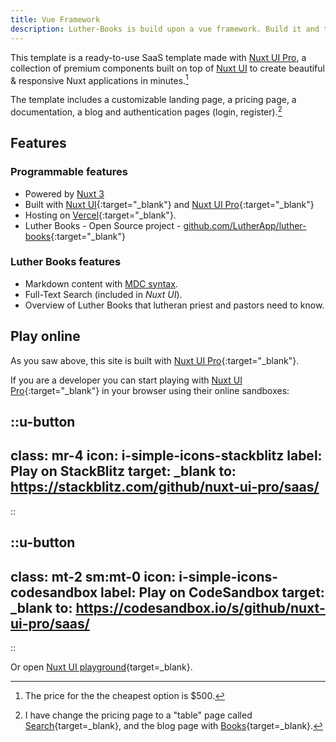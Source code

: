 ```yaml
---
title: Vue Framework
description: Luther-Books is build upon a vue framework. Build it and test this template in develop modus, for free.
---
```


This template is a ready-to-use SaaS template made with [Nuxt UI Pro](https://ui.nuxt.com/pro), a collection of premium components built on top of [Nuxt UI](https://ui.nuxt.com) to create beautiful & responsive Nuxt applications in minutes.[^1]

The template includes a customizable landing page, a pricing page, a documentation, a blog and authentication pages (login, register).[^2]

## Features
### Programmable features
- Powered by [Nuxt 3](https://nuxt.com)
- Built with [Nuxt UI](https://ui.nuxt.com){:target="_blank"} and [Nuxt UI Pro](https://ui.nuxt.com/pro){:target="_blank"}
- Hosting on [Vercel](https://vercel.com/docs/deployments/git/vercel-for-github){:target="_blank"}.
- Luther Books - Open Source project - [github.com/LutherApp/luther-books](https://github.com/LutherApp/luther-books){:target="_blank"}

### Luther Books features
- Markdown content with [MDC syntax](https://content.nuxt.com/usage/markdown).
- Full-Text Search (included in _Nuxt UI_).
- Overview of Luther Books that lutheran priest and pastors need to know.

## Play online
As you saw above, this site is built with [Nuxt UI Pro](https://ui.nuxt.com/pro){:target="_blank"}.

If you are a developer you can start playing with [Nuxt UI Pro](https://ui.nuxt.com/pro){:target="_blank"} in your browser using their online sandboxes:

::u-button
---
class: mr-4
icon: i-simple-icons-stackblitz
label: Play on StackBlitz
target: _blank
to: https://stackblitz.com/github/nuxt-ui-pro/saas/
---
::

::u-button
---
class: mt-2 sm:mt-0
icon: i-simple-icons-codesandbox
label: Play on CodeSandbox
target: _blank
to: https://codesandbox.io/s/github/nuxt-ui-pro/saas/
---
::

Or open [Nuxt UI playground](https://ui.nuxt.com/playground){target=_blank}.

[^1]: The price for the the cheapest option is $500.
[^2]: I have change the pricing page to a "table" page called [Search](https://luther-books.vercel.app/search){target=_blank}, and the blog page with [Books](https://luther-books.vercel.app/books){target=_blank}.